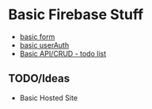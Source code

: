 # Basic Firebase Stuff

- [basic form](https://github.com/jmnelson12/basic-firebase-stuff/tree/master/basicForm)
- [basic userAuth](https://github.com/jmnelson12/basic-firebase-stuff/tree/master/userAuth)
- [Basic API/CRUD - todo list](https://github.com/jmnelson12/basic-firebase-stuff/tree/master/basicTodoList)


## TODO/Ideas

- Basic Hosted Site

